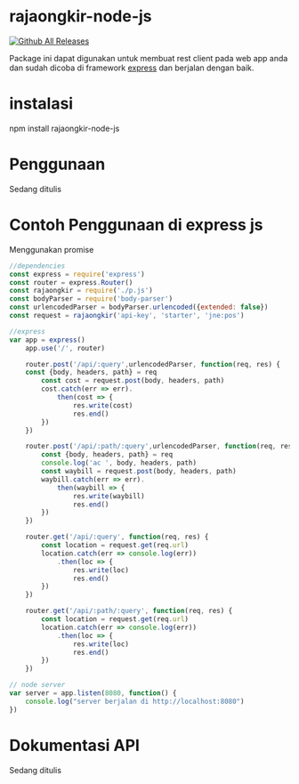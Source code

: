 # rajaongkir-node-js
[![Github All Releases](https://img.shields.io/github/downloads/atom/atom/total.svg)](https://github.com/eiyu/rajaongkir-node-js)

Package ini dapat digunakan untuk membuat rest client pada web app anda dan sudah dicoba di framework [express](https://github.com/expressjs/express) dan berjalan dengan baik.

# instalasi
npm install rajaongkir-node-js

# Penggunaan

Sedang ditulis

# Contoh Penggunaan di express js

Menggunakan promise

```javascript
//dependencies
const express = require('express')
const router = express.Router()
const rajaongkir = require('./p.js')
const bodyParser = require('body-parser')
const urlencodedParser = bodyParser.urlencoded({extended: false})
const request = rajaongkir('api-key', 'starter', 'jne:pos')

//express
var app = express()
	app.use('/', router)

	router.post('/api/:query',urlencodedParser, function(req, res) {
	const {body, headers, path} = req
		const cost = request.post(body, headers, path)
		cost.catch(err => err).
			then(cost => {
				res.write(cost)
				res.end()
		})
	})

	router.post('/api/:path/:query',urlencodedParser, function(req, res) {
		const {body, headers, path} = req
		console.log('ac ', body, headers, path)
		const waybill = request.post(body, headers, path)
		waybill.catch(err => err).
			then(waybill => {
				res.write(waybill)
				res.end()
		})
	})

	router.get('/api/:query', function(req, res) {
		const location = request.get(req.url)
		location.catch(err => console.log(err))
			.then(loc => {
				res.write(loc)
				res.end()
		})
	})

	router.get('/api/:path/:query', function(req, res) {
		const location = request.get(req.url)
		location.catch(err => console.log(err))
			.then(loc => {
				res.write(loc)
				res.end()
		})
	})

// node server
var server = app.listen(8080, function() {
	console.log("server berjalan di http://localhost:8080")
})

```
# Dokumentasi API

Sedang ditulis
